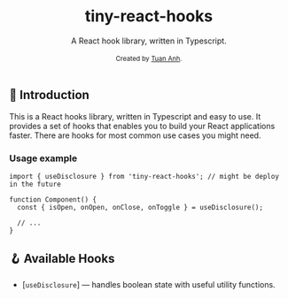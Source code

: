 <div align="center">
<h1>tiny-react-hooks</h1>
<div>A React hook library, written in Typescript.</div>
<br />
<div align="center">
  <sub>Created by <a href="https://github.com/tuananhl">Tuan Anh</a>.</sub>
</div>

</div>
<br />

## 💫 Introduction

This is a React hooks library, written in Typescript and easy to use. It provides a set of hooks that enables you to build your React applications faster. There are hooks for most common use cases you might need.

### Usage example

```tsx
import { useDisclosure } from 'tiny-react-hooks'; // might be deploy in the future

function Component() {
  const { isOpen, onOpen, onClose, onToggle } = useDisclosure();

  // ...
}
```

## 🪝 Available Hooks

<!-- HOOKS:START -->

- [`useDisclosure`] — handles boolean state with useful utility functions.
<!-- HOOKS:END -->
